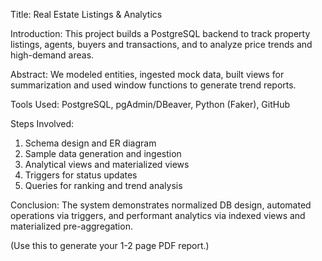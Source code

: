 Title: Real Estate Listings & Analytics

Introduction:
This project builds a PostgreSQL backend to track property listings, agents, buyers and transactions, and to analyze price trends and high-demand areas.

Abstract:
We modeled entities, ingested mock data, built views for summarization and used window functions to generate trend reports.

Tools Used:
PostgreSQL, pgAdmin/DBeaver, Python (Faker), GitHub

Steps Involved:
1. Schema design and ER diagram
2. Sample data generation and ingestion
3. Analytical views and materialized views
4. Triggers for status updates
5. Queries for ranking and trend analysis

Conclusion:
The system demonstrates normalized DB design, automated operations via triggers, and performant analytics via indexed views and materialized pre-aggregation.

(Use this to generate your 1-2 page PDF report.)
